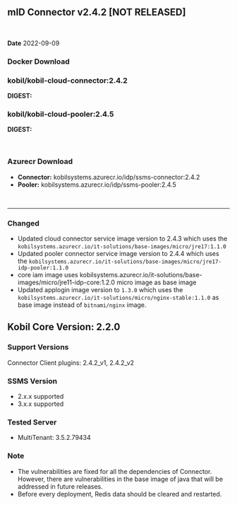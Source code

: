 ## mID Connector v2.4.2 [NOT RELEASED]

<br/>

**Date** 2022-09-09

### **Docker Download**

### kobil/kobil-cloud-connector:2.4.2
**DIGEST:** 
### kobil/kobil-cloud-pooler:2.4.5
**DIGEST:** 

<br/>

### **Azurecr Download**
- **Connector:** kobilsystems.azurecr.io/idp/ssms-connector:2.4.2  
- **Pooler:** kobilsystems.azurecr.io/idp/ssms-pooler:2.4.5
<br/>

------------------------------------
 
### Changed 
* Updated cloud connector service image version to 2.4.3 which uses the `kobilsystems.azurecr.io/it-solutions/base-images/micro/jre17:1.1.0`
* Updated pooler connector service image version to 2.4.4 which uses the `kobilsystems.azurecr.io/it-solutions/base-images/micro/jre17-idp-pooler:1.1.0`
* core iam image uses kobilsystems.azurecr.io/it-solutions/base-images/micro/jre11-idp-core:1.2.0 micro image as base image
* Updated applogin image version to `1.3.0` which uses the `kobilsystems.azurecr.io/it-solutions/micro/nginx-stable:1.1.0` as base image instead of `bitnami/nginx` image.

## Kobil Core Version: 2.2.0 

### Support Versions
Connector Client plugins: 2.4.2_v1, 2.4.2_v2 
 
### SSMS Version 
* 2.x.x supported 
* 3.x.x supported 

### Tested Server 
* MultiTenant: 3.5.2.79434


### Note
* The vulnerabilities are fixed for all the dependencies of Connector. However, there are vulnerabilities in the base image of java that will be addressed in future releases. 
* Before every deployment, Redis data should be cleared and restarted. 
